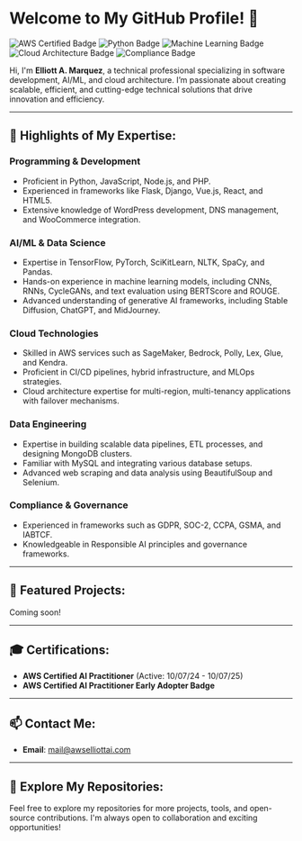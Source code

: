 # Welcome to My GitHub Profile! 👋

![AWS Certified Badge](https://img.shields.io/badge/AWS%20Certified-AI%20Practitioner-blue?logo=amazonaws&style=flat-square)
![Python Badge](https://img.shields.io/badge/Code-Python-yellow?logo=python&style=flat-square)
![Machine Learning Badge](https://img.shields.io/badge/Machine%20Learning-Expert-brightgreen?style=flat-square)
![Cloud Architecture Badge](https://img.shields.io/badge/Cloud-AWS%20%7C%20Hybrid%20Environments-informational?style=flat-square)
![Compliance Badge](https://img.shields.io/badge/Compliance-GDPR%20%7C%20SOC2-important?style=flat-square)

Hi, I'm **Elliott A. Marquez**, a technical professional specializing in software development, AI/ML, and cloud architecture. I’m passionate about creating scalable, efficient, and cutting-edge technical solutions that drive innovation and efficiency.

---

## 🌟 Highlights of My Expertise:
### **Programming & Development**
- Proficient in Python, JavaScript, Node.js, and PHP.
- Experienced in frameworks like Flask, Django, Vue.js, React, and HTML5.
- Extensive knowledge of WordPress development, DNS management, and WooCommerce integration.

### **AI/ML & Data Science**
- Expertise in TensorFlow, PyTorch, SciKitLearn, NLTK, SpaCy, and Pandas.
- Hands-on experience in machine learning models, including CNNs, RNNs, CycleGANs, and text evaluation using BERTScore and ROUGE.
- Advanced understanding of generative AI frameworks, including Stable Diffusion, ChatGPT, and MidJourney.

### **Cloud Technologies**
- Skilled in AWS services such as SageMaker, Bedrock, Polly, Lex, Glue, and Kendra.
- Proficient in CI/CD pipelines, hybrid infrastructure, and MLOps strategies.
- Cloud architecture expertise for multi-region, multi-tenancy applications with failover mechanisms.

### **Data Engineering**
- Expertise in building scalable data pipelines, ETL processes, and designing MongoDB clusters.
- Familiar with MySQL and integrating various database setups.
- Advanced web scraping and data analysis using BeautifulSoup and Selenium.

### **Compliance & Governance**
- Experienced in frameworks such as GDPR, SOC-2, CCPA, GSMA, and IABTCF.
- Knowledgeable in Responsible AI principles and governance frameworks.

---

## 🚀 Featured Projects:

Coming soon!

---

## 🎓 Certifications:
- **AWS Certified AI Practitioner** (Active: 10/07/24 - 10/07/25)  
- **AWS Certified AI Practitioner Early Adopter Badge**  

---

## 📫 Contact Me:
- **Email**: [mail@awselliottai.com](mailto:mail@awselliottai.com)  
---

## 📂 Explore My Repositories:
Feel free to explore my repositories for more projects, tools, and open-source contributions. I'm always open to collaboration and exciting opportunities!
